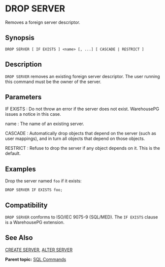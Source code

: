 # DROP SERVER 

Removes a foreign server descriptor.

## <a id="section2"></a>Synopsis 

``` {#sql_command_synopsis}
DROP SERVER [ IF EXISTS ] <name> [, ...] [ CASCADE | RESTRICT ]
```

## <a id="section3"></a>Description 

`DROP SERVER` removes an existing foreign server descriptor. The user running this command must be the owner of the server.

## <a id="section4"></a>Parameters 

IF EXISTS
:   Do not throw an error if the server does not exist. WarehousePG issues a notice in this case.

name
:   The name of an existing server.

CASCADE
:   Automatically drop objects that depend on the server \(such as user mappings\), and in turn all objects that depend on those objects.

RESTRICT
:   Refuse to drop the server if any object depends on it. This is the default.

## <a id="section6"></a>Examples 

Drop the server named `foo` if it exists:

```
DROP SERVER IF EXISTS foo;
```

## <a id="section7"></a>Compatibility 

`DROP SERVER` conforms to ISO/IEC 9075-9 \(SQL/MED\). The `IF EXISTS` clause is a WarehousePG extension.

## <a id="section8"></a>See Also 

[CREATE SERVER](CREATE_SERVER.html), [ALTER SERVER](ALTER_SERVER.html)

**Parent topic:** [SQL Commands](../sql_commands/sql_ref.html)

